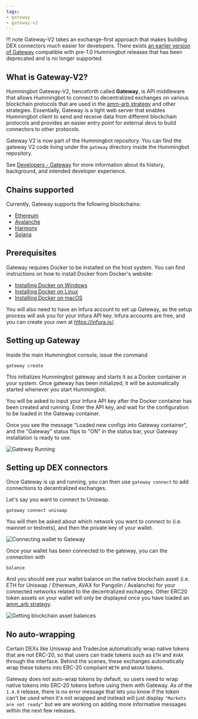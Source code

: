 ```yaml
---
tags:
- gateway
- gateway-v2
---
```


!!! note
    Gateway-V2 takes an exchange-first approach that makes building DEX connectors much easier for developers. There exists [an earlier version of Gateway](https://github.com/CoinAlpha/gateway-api) compatible with pre-1.0 Hummingbot releases that has been deprecated and is no longer supported.

## What is Gateway-V2?

Hummingbot Gateway-V2, henceforth called **Gateway**, is API middleware that allows Hummingbot to connect to decentralized exchanges on various blockchain protocols that are used in the [amm-arb strategy](/strategies/amm-arbitrage/) and other strategies. Essentially, Gateway is a light web server that enables Hummingbot client to send and receive data from different blockchain protocols and provides an easier entry point for external devs to build connectors to other protocols.

Gateway V2 is now part of the Hummingbot repository. You can find the gateway V2 code living under
the `gateway` directory inside the Hummingbot repository.

See [Developers - Gateway](/developers/gateway) for more information about its history, background, and intended developer experience.

## Chains supported

Currently, Gateway supports the following blockchains:

* [Ethereum](./ethereum)
* [Avalanche](./avalanche)
* [Harmony](./harmony)
* [Solana](./solana)

## Prerequisites

Gateway requires Docker to be installed on the host system. You can find instructions on how to install Docker from Docker's website:

* [Installing Docker on Windows](https://docs.docker.com/desktop/windows/install/)
* [Installing Docker on Linux](https://docs.docker.com/engine/install/ubuntu/)
* [Installing Docker on macOS](https://docs.docker.com/desktop/mac/install/)

You will also need to have an Infura account to set up Gateway, as the setup process will ask you for your Infura API key. Infura accounts are free, and you can create your own at https://infura.io/.

## Setting up Gateway

Inside the main Hummingbot console, issue the command

```
gateway create
```

This initializes Hummingbot gateway and starts it as a Docker container in your system. Once gateway has been initialized, it will be automatically started whenever you start Hummingbot.

You will be asked to input your Infura API key after the Docker container has been created and running. Enter the API key, and wait for the configuration to be loaded in the Gateway container.

Once you see the message "Loaded new configs into Gateway container", and the "Gateway" status flips to "ON" in the status bar, your Gateway installation is ready to use.

![Gateway Running](/assets/img/gateway-create.png)

## Setting up DEX connectors

Once Gateway is up and running, you can then use `gateway connect` to add connections to decentralized exchanges. 

Let's say you want to connect to Uniswap.

```
gateway connect uniswap
```

You will then be asked about which network you want to connect to (i.e. mainnet or testnets), and then the private key of your wallet.

![Connecting wallet to Gateway](/assets/img/gateway-connect.png)

Once your wallet has been connected to the gateway, you can the connection with

```
balance
```

And you should see your wallet balance on the native blockchain asset (i.e. ETH for Uniswap / Ethereum, AVAX for Pangolin / Avalanche) for your connected networks related to the decentralized exchanges. Other ERC20 token assets on your wallet will only be displayed once you have loaded an [amm_arb strategy](/strategies/amm-arbitrage/).

![Getting blockchain asset balances](/assets/img/gateway-balance.png)

## No auto-wrapping

Certain DEXs like Uniswap and TraderJoe automatically wrap native tokens that are not ERC-20, so that users can trade tokens such as `ETH` and `AVAX` through the interface. Behind the scenes, these exchanges automatically wrap these tokens into ERC-20 compliant `WETH` and `WAVAX` tokens.

Gateway does not auto-wrap tokens by default, so users need to wrap native tokens into ERC-20 tokens before using them with Gateway. As of the `1.4.0` release, there is no error message that lets you know if the token can't be used when it's not wrapped and instead will just display ``"Markets are not ready"`` but we are working on adding more informative messages within the next few releases.
